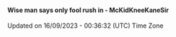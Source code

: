 #### Wise man says only fool rush in - McKidKneeKaneSir
Updated on 16/09/2023 - 00:36:32 (UTC) Time Zone
